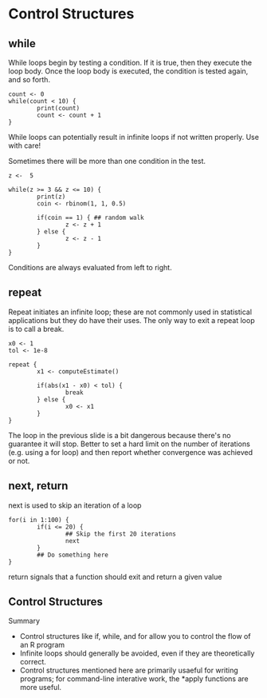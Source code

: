 # Control Structures

## while
While loops begin by testing a condition. If it is true, then they execute the loop body. Once the loop body is executed, the condition is tested again, and so forth.

```
count <- 0
while(count < 10) {
        print(count)
        count <- count + 1
}
```
While loops can potentially result in infinite loops if not written properly. Use with care!

Sometimes there will be more than one condition in the test.
```
z <-  5

while(z >= 3 && z <= 10) {
        print(z)
        coin <- rbinom(1, 1, 0.5)
        
        if(coin == 1) { ## random walk
                z <- z + 1
        } else {
                z <- z - 1
        }
}
```

Conditions are always evaluated from left to right.

## repeat

Repeat initiates an infinite loop; these are not commonly used in statistical applications but they do have their uses. The only way to exit a repeat loop is to call a break.

```
x0 <- 1
tol <- 1e-8

repeat {
        x1 <- computeEstimate()
        
        if(abs(x1 - x0) < tol) {
                break
        } else {
                x0 <- x1
        }
}
```

The loop in the previous slide is a bit dangerous because there's no guarantee it will stop. Better to set a hard limit on the number of iterations (e.g. using a for loop) and then report whether convergence was achieved or not.

## next, return

next is used to skip an iteration of a loop

```
for(i in 1:100) {
        if(i <= 20) {
                ## Skip the first 20 iterations
                next
        }
        ## Do something here
}
```
return signals that a function should exit and return a given value

## Control Structures
Summary
* Control structures like if, while, and for allow you to control the flow of an R program
* Infinite loops should generally be avoided, even if they are theoretically correct.
* Control structures mentioned here are primarily usaeful for writing programs; for command-line interative work, the *apply functions are more useful.

